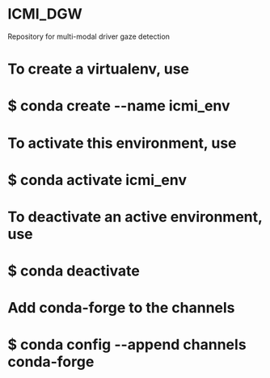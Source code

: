 # ICMI_DGW
Repository for multi-modal driver gaze detection

# To create a virtualenv, use
#     $ conda create --name icmi_env
#
# To activate this environment, use
#     $ conda activate icmi_env
#
# To deactivate an active environment, use
#     $ conda deactivate
#
# Add conda-forge to the channels
#     $ conda config --append channels conda-forge


